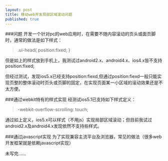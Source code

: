 ```yaml
---
layout: post
title: 移动web开发局部区域滚动问题
published: true
---
```

###问题
开发一个针对pc的web应用时，在需要不随内容滚动的页头或面页脚时，通常的做法是如下样式：

> .ui-head{ position:fixed; }

但是如上的样式放到手机上，我测试过android2.x、android4.x、ios4.x皆不支持position:fixed;

但经过测试，发现ios5.x已经支持position:fiexd,但通过position:fiexd一般只能实现页整的整体滚动时页头或页脚的固定，在实现页面某一小区域的滚动效果还是不太方便。

###通过webkit特有的样式实现
经测试ios5.1已支持如下样式定义：

> -webkit-overflow-scrolling: touch;

通过如上定义，ios5.x可以样式（不用js）实现局部区域滚动；但目前我试过android2.x及android4.x发现依然不支持些样式。

###通过javascript实现
为了实现兼容主流平台及浏览器，常见的做法（很多web开发框架就是依赖javascript实现）

未写完……























